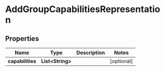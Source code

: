 # AddGroupCapabilitiesRepresentation

## Properties
Name | Type | Description | Notes
------------ | ------------- | ------------- | -------------
**capabilities** | **List&lt;String&gt;** |  |  [optional]
